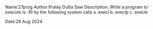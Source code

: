 Name:27prog
Author:Pralay Dutta Saw
Description:
Write a program to execute ls -Rl by the following system calls
a. execl
b. execlp
c. execle

Date:28 Aug 2024
